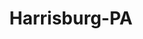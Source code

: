 ---
title: Harrisburg-PA
slug: harrisburg-pa
f_state:
- cms/state/pennsylvania.md
f_locations:
- cms/payday-loan/advance-america-2252.md
- cms/payday-loan/capital-tax-collection-bureau-6014.md
- cms/payday-loan/cash-go-6146.md
- cms/payday-loan/dollar-dreams-llc-16043.md
- cms/payday-loan/emerald-express-16762.md
- cms/payday-loan/faden-financial-services-inc-17427.md
- cms/payday-loan/fast-cash-17607.md
- cms/payday-loan/flexcheck-cash-advance-centers-18704.md
- cms/payday-loan/national-cash-advance-22666.md
- cms/payday-loan/ny-check-cashin-23136.md
- cms/payday-loan/paymaster-checkwriters-sales-service-24195.md
- cms/payday-loan/pro-trust-property-llc-24640.md
- cms/payday-loan/r-k-enterprises-25652.md
- cms/payday-loan/united-check-cashing-28125.md
- cms/payday-loan/united-check-cashing-28145.md
- cms/payday-loan/united-check-cashing-28146.md
- cms/payday-loan/united-check-cashing-28147.md
updated-on: '2024-05-30T13:41:28.615Z'
created-on: '2024-05-30T13:41:28.615Z'
published-on: '2024-05-30T13:54:32.469Z'
f_city: Harrisburg
layout: '[city].html'
tags: city
---